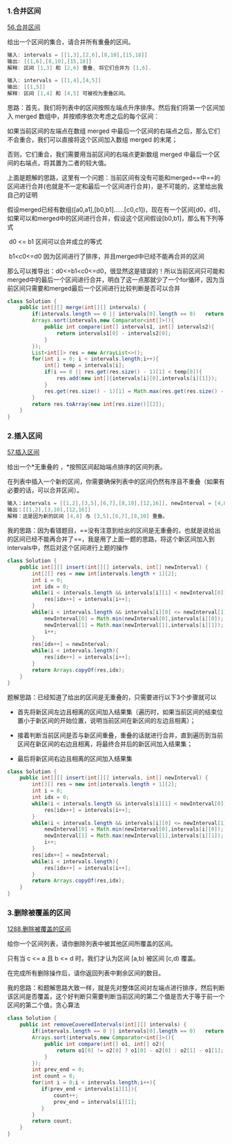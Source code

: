 ### 1.合并区间

[56.合并区间](https://leetcode-cn.com/problems/merge-intervals/)

给出一个区间的集合，请合并所有重叠的区间。

 ```java
输入: intervals = [[1,3],[2,6],[8,10],[15,18]]
输出: [[1,6],[8,10],[15,18]]
解释: 区间 [1,3] 和 [2,6] 重叠, 将它们合并为 [1,6].

输入: intervals = [[1,4],[4,5]]
输出: [[1,5]]
解释: 区间 [1,4] 和 [4,5] 可被视为重叠区间。
 ```

思路：首先，我们将列表中的区间按照左端点升序排序。然后我们将第一个区间加入 merged 数组中，并按顺序依次考虑之后的每个区间：

如果当前区间的左端点在数组 merged 中最后一个区间的右端点之后，那么它们不会重合，我们可以直接将这个区间加入数组 merged 的末尾；

否则，它们重合，我们需要用当前区间的右端点更新数组 merged 中最后一个区间的右端点，将其置为二者的较大值。

上面是题解的思路，这里有一个问题：当前区间有没有可能和merged==中==的区间进行合并(也就是不一定和最后一个区间进行合并)，是不可能的，这里给出我自己的证明

假设merged已经有数组([a0,a1],[b0,b1]......[c0,c1])，现在有一个区间[d0，d1]，如果可以和merged中的区间进行合并，假设这个区间假设[b0,b1]，那么有下列等式

​	d0 <= b1		区间可以合并成立的等式

​	b1<c0<=d0	  因为区间进行了排序，并且merged中已经不能再合并的区间

那么可以推导出：d0<=b1<c0<=d0，很显然这是错误的！所以当前区间只可能和merged中的最后一个区间进行合并，明白了这一点那就少了一个for循环，因为当前区间只需要和merged最后一个区间进行比较判断是否可以合并

```java
class Solution {
    public int[][] merge(int[][] intervals) {
        if(intervals.length == 0 || intervals[0].length == 0)   return new int[0][2];
        Arrays.sort(intervals,new Comparator<int[]>(){
            public int compare(int[] intervals1, int[] intervals2){
                return intervals1[0] - intervals2[0]; 
            }
        });
        List<int[]> res = new ArrayList<>();
        for(int i = 0; i < intervals.length;i++){
            int[] temp = intervals[i];
            if(i == 0 || res.get(res.size() - 1)[1] < temp[0]){
                res.add(new int[]{intervals[i][0],intervals[i][1]});
            }
            res.get(res.size() - 1)[1] = Math.max(res.get(res.size() - 1)[1],temp[1]);
        }
        return res.toArray(new int[res.size()][2]);
    }
}
```

### 2.插入区间

[57.插入区间](https://leetcode-cn.com/problems/insert-interval/)

给出一个*无重叠的 ，*按照区间起始端点排序的区间列表。

在列表中插入一个新的区间，你需要确保列表中的区间仍然有序且不重叠（如果有必要的话，可以合并区间）。

```java
输入：intervals = [[1,2],[3,5],[6,7],[8,10],[12,16]], newInterval = [4,8]
输出：[[1,2],[3,10],[12,16]]
解释：这是因为新的区间 [4,8] 与 [3,5],[6,7],[8,10] 重叠。
```

我的思路：因为看错题目，==没有注意到给出的区间是无重叠的，也就是说给出的区间已经不能再合并了==，我是用了上面一题的思路，将这个新区间加入到intervals中，然后对这个区间进行上题的操作

```java
class Solution {
    public int[][] insert(int[][] intervals, int[] newInterval) {
        int[][] res = new int[intervals.length + 1][2];
        int i = 0;
        int idx = 0;
        while(i < intervals.length && intervals[i][1] < newInterval[0]){
            res[idx++] = intervals[i++];
        }
        while(i < intervals.length && intervals[i][0] <= newInterval[1]){
            newInterval[0] = Math.min(newInterval[0],intervals[i][0]);
            newInterval[1] = Math.max(newInterval[1],intervals[i][1]);
            i++;
        }
        res[idx++] = newInterval;
        while(i < intervals.length){
            res[idx++] = intervals[i++];
        }
        return Arrays.copyOf(res,idx);
    }
}
```

题解思路：已经知道了给出的区间是无重叠的，只需要进行以下3个步骤就可以

- 首先将新区间左边且相离的区间加入结果集（遍历时，如果当前区间的结束位置小于新区间的开始位置，说明当前区间在新区间的左边且相离）；

- 接着判断当前区间是否与新区间重叠，重叠的话就进行合并，直到遍历到当前区间在新区间的右边且相离，将最终合并后的新区间加入结果集；

- 最后将新区间右边且相离的区间加入结果集

```java
class Solution {
    public int[][] insert(int[][] intervals, int[] newInterval) {
        int[][] res = new int[intervals.length + 1][2];
        int i = 0;
        int idx = 0;
        while(i < intervals.length && intervals[i][1] < newInterval[0]){
            res[idx++] = intervals[i++];
        }
        while(i < intervals.length && intervals[i][0] <= newInterval[1]){
            newInterval[0] = Math.min(newInterval[0],intervals[i][0]);
            newInterval[1] = Math.max(newInterval[1],intervals[i][1]);
            i++;
        }
        res[idx++] = newInterval;
        while(i < intervals.length){
            res[idx++] = intervals[i++];
        }
        return Arrays.copyOf(res,idx);
    }
}
```

### 3.删除被覆盖的区间

[1288.删除被覆盖的区间](https://leetcode-cn.com/problems/remove-covered-intervals/)

给你一个区间列表，请你删除列表中被其他区间所覆盖的区间。

只有当 c <= a 且 b <= d 时，我们才认为区间 [a,b) 被区间 [c,d) 覆盖。

在完成所有删除操作后，请你返回列表中剩余区间的数目。





我的思路：和题解思路大致一样，就是先对整体区间对左端点进行排序，然后判断该区间是否覆盖，这个好判断只需要判断当前区间的第二个值是否大于等于前一个区间的第二个值，贪心算法

```java
class Solution {
    public int removeCoveredIntervals(int[][] intervals) {
        if(intervals.length == 0 || intervals[0].length == 0)   return 0;
        Arrays.sort(intervals,new Comparator<int[]>(){
            public int compare(int[] o1, int[] o2){
                return o1[0] != o2[0] ? o1[0] - o2[0] : o2[1] - o1[1];
            }
        });
        int prev_end = 0;
        int count = 0;
        for(int i = 0;i < intervals.length;i++){
           if(prev_end < intervals[i][1]){
               count++;
               prev_end = intervals[i][1];
           }
        }
        return count;
    }
}
```

